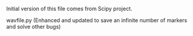 Initial version of this file comes from Scipy project.

wavfile.py (Enhanced and updated to save an infinite number of markers and solve other bugs)
